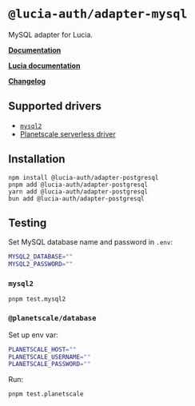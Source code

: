 # `@lucia-auth/adapter-mysql`

MySQL adapter for Lucia.

**[Documentation](https://v3.lucia-auth.com/database/mysql#schema)**

**[Lucia documentation](https://v3.lucia-auth.com)**

**[Changelog](https://github.com/pilcrowOnPaper/lucia/blob/main/packages/adapter-mysql/CHANGELOG.md)**

## Supported drivers

-   [`mysql2`](https://github.com/sidorares/node-mysql2)
-   [Planetscale serverless driver](https://github.com/planetscale/database-js)

## Installation

```
npm install @lucia-auth/adapter-postgresql
pnpm add @lucia-auth/adapter-postgresql
yarn add @lucia-auth/adapter-postgresql
bun add @lucia-auth/adapter-postgresql
```

## Testing

Set MySQL database name and password in `.env`:

```bash
MYSQL2_DATABASE=""
MYSQL2_PASSWORD=""
```

### `mysql2`

```
pnpm test.mysql2
```

### `@planetscale/database`

Set up env var:

```bash
PLANETSCALE_HOST=""
PLANETSCALE_USERNAME=""
PLANETSCALE_PASSWORD=""
```

Run:

```
pnpm test.planetscale
```
